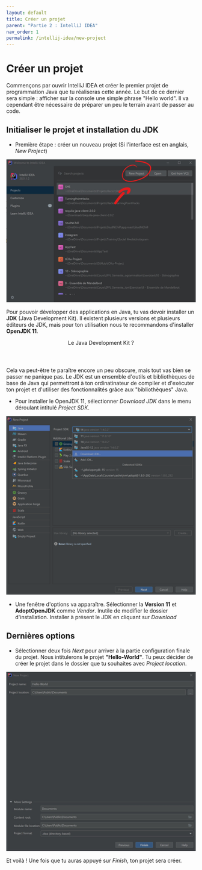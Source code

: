 ```yaml
---
layout: default
title: Créer un projet
parent: "Partie 2 : IntelliJ IDEA"
nav_order: 1
permalink: /intellij-idea/new-project
---
```


# Créer un projet

Commençons par ouvrir IntelliJ IDEA et créer le premier projet de programmation Java que tu réaliseras cette année. Le but de ce dernier sera simple : afficher sur la console une simple phrase "Hello world". Il va cependant être nécessaire de préparer un peu le terrain avant de passer au code.

## Initialiser le projet et installation du JDK
* Première étape : créer un nouveau projet (Si l'interface est en anglais, *New Project*)

![Fenêtre de démarrage d’IntelliJ IDEA](../assets/home-intellij.jpg)

Pour pouvoir développer des applications en Java, tu vas devoir installer un **JDK** (Java Development Kit). Il existent plusieurs versions et plusieurs éditeurs de JDK, mais pour ton utilisation nous te recommandons d'installer **OpenJDK 11**.

<div class="Note">
  <header>Le Java Development Kit ?</header>
  <p>
    Cela va peut-être te paraître encore un peu obscure, mais tout vas bien se passer ne panique pas. Le JDK est un ensemble d'outils et bibliothèques de base de Java qui permettront à ton ordinatinateur de compiler et d'exécuter ton projet et d'utiliser des fonctionnalités grâce aux "bibliothèques" Java.
  </p>
</div>

* Pour installer le OpenJDK 11, sélectionner *Download JDK* dans le menu déroulant intitulé *Project SDK*.

![Emplacement sélection JDK](../assets/jdk-prj.png)

* Une fenêtre d'options va apparaître. Sélectionner la **Version 11**  et **AdoptOpenJDK** comme *Vendor*. Inutile de modifier le dossier d'installation. Installer à présent le JDK en cliquant sur *Download*

## Dernières options

* Sélectionner deux fois *Next* pour arriver à la partie configuration finale du projet. Nous intitulerons le projet **"Hello-World"**. Tu peux décider de créer le projet dans le dossier que tu souhaites avec *Project location*.

![Finalisation de la création du projet](../assets/project-setup.jpg)

Et voilà ! Une fois que tu auras appuyé sur *Finish*, ton projet sera créer.
